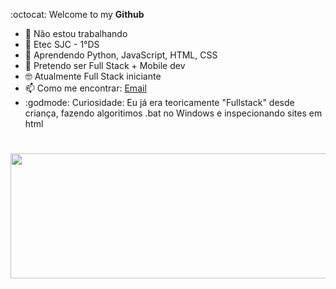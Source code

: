 :octocat: Welcome to my **Github**
- 🔭 Não estou trabalhando
- 🏫 Etec SJC - 1°DS
- 🌱 Aprendendo Python, JavaScript, HTML, CSS
- 🔮 Pretendo ser Full Stack + Mobile dev
- 🤓 Atualmente Full Stack iniciante
- 📫 Como me encontrar: [Email](mailto:imfenyx.dev@outlook.com)
- :godmode: Curiosidade: Eu já era teoricamente "Fullstack" desde criança, fazendo algoritimos .bat no Windows e inspecionando sites em html
#
<img align="center" src="https://github.com/ImFenyx/ImFenyx/assets/103691581/1d7e8180-48a1-49b4-aaf5-ae3746e998a8" width="900" height="200"></img>

